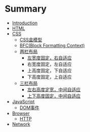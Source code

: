 # Summary

* [Introduction](README.md)
* [HTML](html.md)
* [CSS](css.md)
  * [CSS盒模型](css/csshe-mo-xing.md)
  * [BFC\(Block Formatting Context\)](css/bfcblock-formatting-context.md)
  * [两栏布局](css/liang-lan-bu-ju.md)
    * [左宽度固定，右自适应 ](css/liang-lan-bu-ju/zuo-kuan-du-gu-ding-ff0c-you-zi-shi-ying.md)
    * 右宽度固定，左自适应
    * 上高度固定，下自适应
    * 下高度固定，上自适应
  * [三栏布局](css/san-lan-bu-ju.md)
    * [左右高度定宽，中间自适应](css/san-lan-bu-ju/zuo-you-ding-kuan-ff0c-zhong-jian-zi-shi-ying.md)
    * [上下高度固定，中间自适应](css/san-lan-bu-ju/shang-xia-gao-du-gu-ding-ff0c-zhong-jian-zi-shi-ying.md)
* [JavaScript](javascript.md)
  * [DOM事件](javascript/domshi-jian.md)
* [Browser](browser.md)
  * [HTTP](browser/http.md)
* [Network](ji-suan-ji-wang-luo.md)

